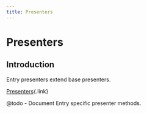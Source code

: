 ```yaml
---
title: Presenters
---
```


# Presenters

<div class="documentation__toc"></div>

## Introduction

Entry presenters extend base presenters.

[Presenters](../templating/presenters){.link}

@todo - Document Entry specific presenter methods.
